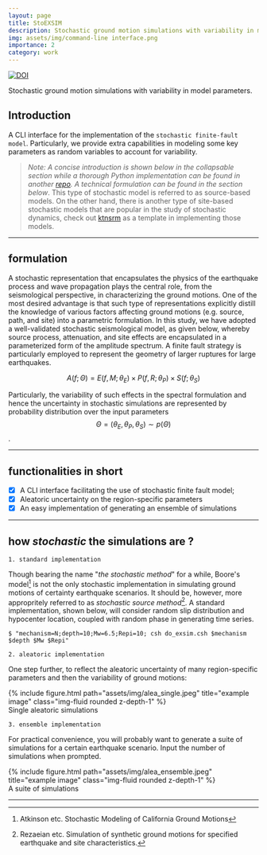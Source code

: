 ```yaml
---
layout: page
title: StoEXSIM
description: Stochastic ground motion simulations with variability in model parameters
img: assets/img/command-line interface.png
importance: 2
category: work
---
```


[![DOI](https://zenodo.org/badge/DOI/10.5281/zenodo.8017643.svg)](https://doi.org/10.5281/zenodo.8017643)

Stochastic ground motion simulations with variability in model parameters.

## Introduction

A CLI interface for the implementation of the `stochastic finite-fault model`. Particularly, we provide extra capabilities in modeling some key parameters as random variables to account for variability.

> *Note: A concise introduction is shown below in the collapsable section while a thorough Python implementation can be found in another [repo](https://github.com/leslieDLcy/eqstochsim). A technical formulation can be found in the section below*. This type of stochastic model is referred to as source-based models. On the other hand, there is another type of site-based stochastic models that are popular in the study of stochastic dynamics, check out [ktnsrm](https://github.com/leslieDLcy/ktnsrm) as a template in implementing those models.

***

## formulation
A stochastic representation that encapsulates the physics of the earthquake process and wave propagation plays the central role, from the seismological perspective, in characterizing the ground motions. One of the most desired advantage is that such type of representations explicitly distill the knowledge of various factors affecting ground motions (e.g. source, path, and site) into a parametric formulation.
In this study, we have adopted a well-validated stochastic seismological model, as given below, whereby source process, attenuation, and site effects are encapsulated in a parameterized form of the amplitude spectrum. A finite fault strategy is particularly employed to represent the geometry of larger ruptures for large earthquakes.

$$A(f; \Theta) = E(f, M; \theta_{E}) \times P(f, R; \theta_{P}) \times S(f; \theta_{S})$$

Particularly, the variability of such effects in the spectral formulation and hence the uncertainty in stochastic simulations are represented by probability distribution over the input parameters $$\Theta=(\theta_{E}, \theta_{P}, \theta_{S}) \sim p(\Theta)$$.

***

## functionalities in short

- [x] A CLI interface facilitating the use of stochastic finite fault model;
- [x] Aleatoric uncertainty on the region-specific parameters
- [x] An easy implementation of generating an ensemble of simulations

***

## how *stochastic* the simulations are ?

`1. standard implementation`

Though bearing the name "*the stochastic method*" for a while, Boore's model[^1] is not the only stochastic implementation in simulating ground motions of certainty earthquake scenarios. It should be, however, more appropritely referred to as *stochastic source method*[^2]. A standard implementation, shown below, will consider random slip distribution and hypocenter location, coupled with random phase in generating time series.  

```shell
$ "mechanism=N;depth=10;Mw=6.5;Repi=10; csh do_exsim.csh $mechanism $depth $Mw $Repi"
```

`2. aleatoric implementation`

One step further, to reflect the aleatoric uncertainty of many region-specific parameters and then the variability of ground motions:

<div class="row">
    <div class="col-sm mt-3 mt-md-0">
        {% include figure.html path="assets/img/alea_single.jpeg" title="example image" class="img-fluid rounded z-depth-1" %}
    </div>
</div>
<div class="caption">
    Single aleatoric simulations
</div>


`3. ensemble implementation`

For practical convenience, you will probably want to generate a suite of simulations for a certain earthquake scenario. Input the number of simulations when prompted.

<div class="row">
    <div class="col-sm mt-3 mt-md-0">
        {% include figure.html path="assets/img/alea_ensemble.jpeg" title="example image" class="img-fluid rounded z-depth-1" %}
    </div>
</div>
<div class="caption">
    A suite of simulations
</div>

***

[^1]: Atkinson etc. Stochastic Modeling of California Ground Motions
[^2]: Rezaeian etc. Simulation of synthetic ground motions for specified earthquake and site characteristics.


<!-- TODO: Tweak the standart out look of the CLI -->


